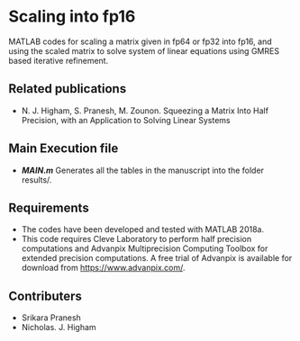 # Scaling into fp16
MATLAB codes for scaling a matrix given in fp64 or fp32
into fp16, and using the scaled matrix to solve system
of linear equations using GMRES based iterative refinement.

## Related publications
* N. J. Higham, S. Pranesh, M. Zounon. Squeezing a Matrix Into Half Precision, with 
an Application to Solving Linear Systems

## Main Execution file
* **_MAIN.m_** Generates all the tables in the manuscript into the folder results/.


## Requirements
* The codes have been developed and tested with MATLAB 2018a.
* This code requires Cleve Laboratory to perform half precision computations and 
Advanpix Multiprecision Computing Toolbox for extended precision computations. 
A free trial of Advanpix is available for download from https://www.advanpix.com/.

## Contributers
* Srikara Pranesh
* Nicholas. J. Higham 
  
